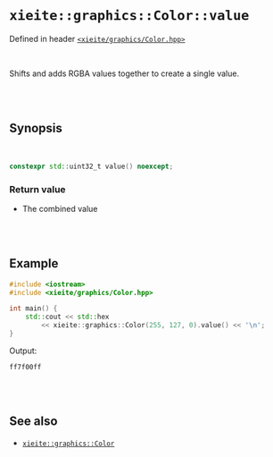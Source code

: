 # `xieite::graphics::Color::value`
Defined in header [`<xieite/graphics/Color.hpp>`](../../../include/xieite/graphics/Color.hpp)

<br/>

Shifts and adds RGBA values together to create a single value.

<br/><br/>

## Synopsis

<br/>

```cpp
constexpr std::uint32_t value() noexcept;
```
### Return value
- The combined value

<br/><br/>

## Example
```cpp
#include <iostream>
#include <xieite/graphics/Color.hpp>

int main() {
	std::cout << std::hex
		<< xieite::graphics::Color(255, 127, 0).value() << '\n';
}
```
Output:
```
ff7f00ff
```

<br/><br/>

## See also
- [`xieite::graphics::Color`](../../../docs/graphics/Color.md)
